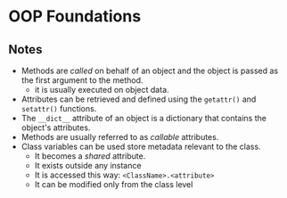 # OOP Foundations

## Notes

- Methods are _called_ on behalf of an object and the object is passed as
  the first argument to the method.
  - it is usually executed on object data.
- Attributes can be retrieved and defined using the `getattr()` and `setattr()`
  functions.
- The `__dict__` attribute of an object is a dictionary that contains the
  object's attributes.
- Methods are usually referred to as _callable_ attributes.
- Class variables can be used store metadata relevant to the class.
  - It becomes a _shared_ attribute.
  - It exists outside any instance
  - It is accessed this way: `<ClassName>.<attribute>`
  - It can be modified only from the class level
